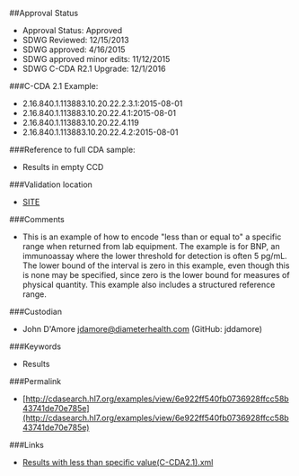 ##Approval Status 

* Approval Status: Approved
* SDWG Reviewed: 12/15/2013
* SDWG approved: 4/16/2015
* SDWG approved minor edits: 11/12/2015
* SDWG C-CDA R2.1 Upgrade: 12/1/2016    

###C-CDA 2.1 Example: 


* 2.16.840.1.113883.10.20.22.2.3.1:2015-08-01
* 2.16.840.1.113883.10.20.22.4.1:2015-08-01
* 2.16.840.1.113883.10.20.22.4.119
* 2.16.840.1.113883.10.20.22.4.2:2015-08-01

###Reference to full CDA sample:
* Results in empty CCD


###Validation location

* [SITE](https://sitenv.org/sandbox-ccda/ccda-validator)


###Comments

* This is an example of how to encode "less than or equal to" a specific range when returned from lab equipment. The example is for BNP, an immunoassay where the lower threshold for detection is often 5 pg/mL. The lower bound of the interval is zero in this example, even though this is none may be specified, since zero is the lower bound for measures of physical quantity. This example also includes a structured reference range.


###Custodian

* John D'Amore jdamore@diameterhealth.com (GitHub: jddamore)



###Keywords

* Results

###Permalink 

* [http://cdasearch.hl7.org/examples/view/6e922ff540fb0736928ffcc58b43741de70e785e](http://cdasearch.hl7.org/examples/view/6e922ff540fb0736928ffcc58b43741de70e785e)

###Links 

* [Results with less than specific value(C-CDA2.1).xml](https://github.com/HL7/C-CDA-Examples/tree/master/Results/Results%20with%20less%20than%20specific%20value/Results%20with%20less%20than%20specific%20value%28C-CDA2.1%29.xml)
